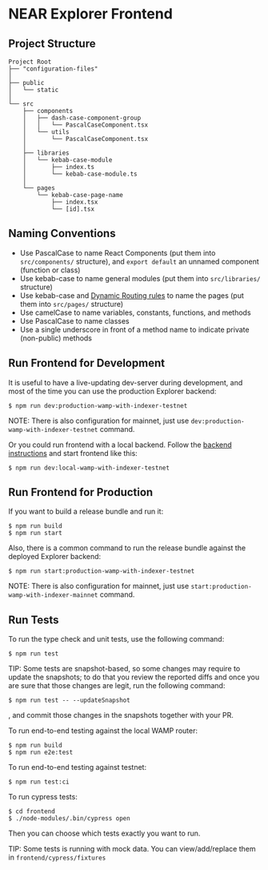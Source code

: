 # NEAR Explorer Frontend

## Project Structure

```
Project Root
├── "configuration-files"
│ 
├── public
│   └── static
│ 
└── src
    ├── components
    │   ├── dash-case-component-group
    │   │   └── PascalCaseComponent.tsx
    │   └── utils
    │       └── PascalCaseComponent.tsx
    │
    ├── libraries
    │   └── kebab-case-module
    │       ├── index.ts
    │       └── kebab-case-module.ts
    │
    └── pages
        └── kebab-case-page-name
            ├── index.tsx
            └── [id].tsx
```

## Naming Conventions

-   Use PascalCase to name React Components (put them into `src/components/` structure), and
    `export default` an unnamed component (function or class)
-   Use kebab-case to name general modules (put them into `src/libraries/` structure)
-   Use kebab-case and [Dynamic Routing rules](https://github.com/zeit/next.js/#dynamic-routing) to
    name the pages (put them into `src/pages/` structure)
-   Use camelCase to name variables, constants, functions, and methods
-   Use PascalCase to name classes
-   Use a single underscore in front of a method name to indicate private (non-public) methods

## Run Frontend for Development

It is useful to have a live-updating dev-server during development, and most of the time you can use the production Explorer backend:

```
$ npm run dev:production-wamp-with-indexer-testnet
```

NOTE: There is also configuration for mainnet, just use `dev:production-wamp-with-indexer-testnet` command.

Or you could run frontend with a local backend.
Follow the [backend instructions](../backend/README.md) and start frontend like this:

```
$ npm run dev:local-wamp-with-indexer-testnet
```

## Run Frontend for Production

If you want to build a release bundle and run it:

```
$ npm run build
$ npm run start
```

Also, there is a common command to run the release bundle against the deployed Explorer backend:

```
$ npm run start:production-wamp-with-indexer-testnet
```

NOTE: There is also configuration for mainnet, just use `start:production-wamp-with-indexer-mainnet` command.

## Run Tests

To run the type check and unit tests, use the following command:

```
$ npm run test
```

TIP: Some tests are snapshot-based, so some changes may require to update the
snapshots; to do that you review the reported diffs and once you are sure that
those changes are legit, run the following command:

```
$ npm run test -- --updateSnapshot
```

, and commit those changes in the snapshots together with your PR.

To run end-to-end testing against the local WAMP router:

```
$ npm run build
$ npm run e2e:test
```

To run end-to-end testing against testnet:

```
$ npm run test:ci
```

To run cypress tests:

```
$ cd frontend
$ ./node-modules/.bin/cypress open
```

Then you can choose which tests exactly you want to run.

TIP: Some tests is running with mock data. You can view/add/replace them in `frontend/cypress/fixtures`
